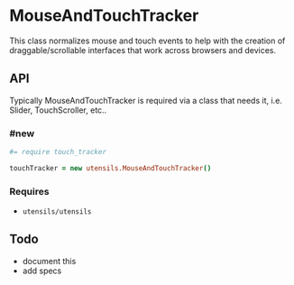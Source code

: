 
# MouseAndTouchTracker
This class normalizes mouse and touch events to help with the creation of draggable/scrollable interfaces
that work across browsers and devices.

## API
Typically MouseAndTouchTracker is required via a class that needs it, i.e. Slider, TouchScroller, etc..


### #new
```coffee
#= require touch_tracker

touchTracker = new utensils.MouseAndTouchTracker()
```

### Requires
- `utensils/utensils`


## Todo
- document this
- add specs
